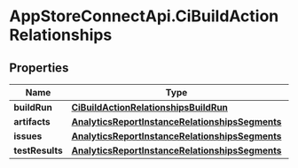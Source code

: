 # AppStoreConnectApi.CiBuildActionRelationships

## Properties

Name | Type | Description | Notes
------------ | ------------- | ------------- | -------------
**buildRun** | [**CiBuildActionRelationshipsBuildRun**](CiBuildActionRelationshipsBuildRun.md) |  | [optional] 
**artifacts** | [**AnalyticsReportInstanceRelationshipsSegments**](AnalyticsReportInstanceRelationshipsSegments.md) |  | [optional] 
**issues** | [**AnalyticsReportInstanceRelationshipsSegments**](AnalyticsReportInstanceRelationshipsSegments.md) |  | [optional] 
**testResults** | [**AnalyticsReportInstanceRelationshipsSegments**](AnalyticsReportInstanceRelationshipsSegments.md) |  | [optional] 


